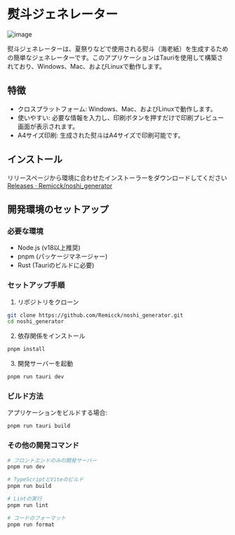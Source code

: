 # 熨斗ジェネレーター

![image](https://github.com/Remicck/noshi_generator/assets/3492320/0fc5ec5a-91d2-4686-a320-ba52b0972244)

熨斗ジェネレーターは、夏祭りなどで使用される熨斗（海老紙）を生成するための簡単なジェネレーターです。このアプリケーションはTauriを使用して構築されており、Windows、Mac、およびLinuxで動作します。

## 特徴

- クロスプラットフォーム: Windows、Mac、およびLinuxで動作します。
- 使いやすい: 必要な情報を入力し、印刷ボタンを押すだけで印刷プレビュー画面が表示されます。
- A4サイズ印刷: 生成された熨斗はA4サイズで印刷可能です。

## インストール

リリースページから環境に合わせたインストーラーをダウンロードしてください
[Releases · Remicck/noshi_generator](https://github.com/Remicck/noshi_generator/releases)

## 開発環境のセットアップ

### 必要な環境

- Node.js (v18以上推奨)
- pnpm (パッケージマネージャー)
- Rust (Tauriのビルドに必要)

### セットアップ手順

1. リポジトリをクローン
```bash
git clone https://github.com/Remicck/noshi_generator.git
cd noshi_generator
```

2. 依存関係をインストール
```bash
pnpm install
```

3. 開発サーバーを起動
```bash
pnpm run tauri dev
```

### ビルド方法

アプリケーションをビルドする場合:
```bash
pnpm run tauri build
```

### その他の開発コマンド

```bash
# フロントエンドのみの開発サーバー
pnpm run dev

# TypeScriptとViteのビルド
pnpm run build

# Lintの実行
pnpm run lint

# コードのフォーマット
pnpm run format
```
